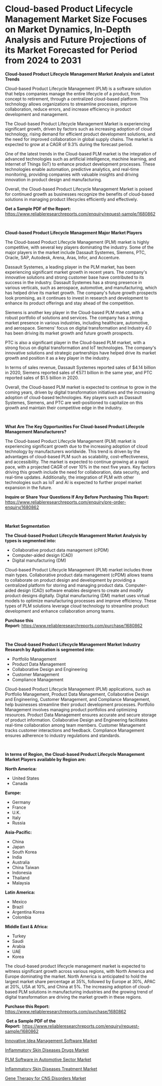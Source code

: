 <p><h1>Cloud-based Product Lifecycle Management Market Size Focuses on Market Dynamics, In-Depth Analysis and Future Projections of its Market Forecasted for Period from 2024 to 2031</h1></p><p><strong>Cloud-based Product Lifecycle Management Market Analysis and Latest Trends</strong></p>
<p><p>Cloud-based Product Lifecycle Management (PLM) is a software solution that helps companies manage the entire lifecycle of a product, from concept to retirement, through a centralized cloud-based platform. This technology allows organizations to streamline processes, improve collaboration, reduce errors, and increase efficiency in product development and management.</p><p>The Cloud-based Product Lifecycle Management Market is experiencing significant growth, driven by factors such as increasing adoption of cloud technology, rising demand for efficient product development solutions, and the need for improved collaboration in global supply chains. The market is expected to grow at a CAGR of 9.3% during the forecast period.</p><p>One of the latest trends in the Cloud-based PLM market is the integration of advanced technologies such as artificial intelligence, machine learning, and Internet of Things (IoT) to enhance product development processes. These technologies enable automation, predictive analytics, and real-time monitoring, providing companies with valuable insights and driving innovation in product design and manufacturing.</p><p>Overall, the Cloud-based Product Lifecycle Management Market is poised for continued growth as businesses recognize the benefits of cloud-based solutions in managing product lifecycles efficiently and effectively.</p></p>
<p><strong>Get a Sample PDF of the Report:&nbsp;</strong> <a href="https://www.reliableresearchreports.com/enquiry/request-sample/1680862">https://www.reliableresearchreports.com/enquiry/request-sample/1680862</a></p>
<p>&nbsp;</p>
<p><strong>Cloud-based Product Lifecycle Management Major Market Players</strong></p>
<p><p>The Cloud-based Product Lifecycle Management (PLM) market is highly competitive, with several key players dominating the industry. Some of the major players in the market include Dassault Systemes, Siemens, PTC, Oracle, SAP, Autodesk, Arena, Aras, Infor, and Accenture.</p><p>Dassault Systemes, a leading player in the PLM market, has been experiencing significant market growth in recent years. The company's innovative solutions and strong customer base have contributed to its success in the industry. Dassault Systemes has a strong presence in various verticals, such as aerospace, automotive, and manufacturing, which has helped drive its market growth. The company's future growth prospects look promising, as it continues to invest in research and development to enhance its product offerings and stay ahead of the competition.</p><p>Siemens is another key player in the Cloud-based PLM market, with a robust portfolio of solutions and services. The company has a strong market presence in various industries, including healthcare, automotive, and aerospace. Siemens' focus on digital transformation and Industry 4.0 has been driving its market growth and future growth prospects.</p><p>PTC is also a significant player in the Cloud-based PLM market, with a strong focus on digital transformation and IoT technologies. The company's innovative solutions and strategic partnerships have helped drive its market growth and position it as a key player in the industry.</p><p>In terms of sales revenue, Dassault Systemes reported sales of $4.14 billion in 2020, Siemens reported sales of €57.1 billion in the same year, and PTC reported sales of $1.5 billion in 2020.</p><p>Overall, the Cloud-based PLM market is expected to continue to grow in the coming years, driven by digital transformation initiatives and the increasing adoption of cloud-based technologies. Key players such as Dassault Systemes, Siemens, and PTC are well-positioned to capitalize on this growth and maintain their competitive edge in the industry.</p></p>
<p>&nbsp;</p>
<p><strong>What Are The Key Opportunities For Cloud-based Product Lifecycle Management Manufacturers?</strong></p>
<p><p>The Cloud-based Product Lifecycle Management (PLM) market is experiencing significant growth due to the increasing adoption of cloud technology by manufacturers worldwide. This trend is driven by the advantages of cloud-based PLM such as scalability, cost-effectiveness, and accessibility. The market is expected to continue growing at a rapid pace, with a projected CAGR of over 10% in the next five years. Key factors driving this growth include the need for collaboration, data security, and real-time updates. Additionally, the integration of PLM with other technologies such as IoT and AI is expected to further propel market expansion in the future.</p></p>
<p><strong>Inquire or Share Your Questions If Any Before Purchasing This Report:</strong> <a href="https://www.reliableresearchreports.com/enquiry/pre-order-enquiry/1680862">https://www.reliableresearchreports.com/enquiry/pre-order-enquiry/1680862</a></p>
<p>&nbsp;</p>
<p><strong>Market Segmentation</strong></p>
<p><strong>The Cloud-based Product Lifecycle Management Market Analysis by types is segmented into:</strong></p>
<p><ul><li>Collaborative product data management (cPDM)</li><li>Computer-aided design (CAD)</li><li>Digital manufacturing (DM)</li></ul></p>
<p><p>Cloud-based Product Lifecycle Management (PLM) market includes three main types. Collaborative product data management (cPDM) allows teams to collaborate on product design and development by providing a centralized platform for storing and managing product data. Computer-aided design (CAD) software enables designers to create and modify product designs digitally. Digital manufacturing (DM) market uses virtual models to optimize manufacturing processes and improve efficiency. These types of PLM solutions leverage cloud technology to streamline product development and enhance collaboration among teams.</p></p>
<p><strong>Purchase this Report:&nbsp;</strong><a href="https://www.reliableresearchreports.com/purchase/1680862">https://www.reliableresearchreports.com/purchase/1680862</a></p>
<p>&nbsp;</p>
<p><strong>The Cloud-based Product Lifecycle Management Market Industry Research by Application is segmented into:</strong></p>
<p><ul><li>Portfolio Management</li><li>Product Data Management</li><li>Collaborative Design and Engineering</li><li>Customer Management</li><li>Compliance Management</li></ul></p>
<p><p>Cloud-based Product Lifecycle Management (PLM) applications, such as Portfolio Management, Product Data Management, Collaborative Design and Engineering, Customer Management, and Compliance Management, help businesses streamline their product development processes. Portfolio Management involves managing product portfolios and optimizing resources. Product Data Management ensures accurate and secure storage of product information. Collaborative Design and Engineering facilitates real-time collaboration among team members. Customer Management tracks customer interactions and feedback. Compliance Management ensures adherence to industry regulations and standards.</p></p>
<p>&nbsp;</p>
<p><strong>In terms of Region, the Cloud-based Product Lifecycle Management Market Players available by Region are:</strong></p>
<p>
    <p> <strong> North America: </strong>
        <ul>
            <li>United States</li>
            <li>Canada</li>
        </ul>
        </p> 
    <p> <strong> Europe: </strong>
        <ul>
            <li>Germany</li>
            <li>France</li>
            <li>U.K.</li>
            <li>Italy</li>
            <li>Russia</li>
        </ul>
        </p> 
    <p> <strong> Asia-Pacific: </strong>
        <ul>
            <li>China</li>
            <li>Japan</li>
            <li>South Korea</li>
            <li>India</li>
            <li>Australia</li>
            <li>China Taiwan</li>
            <li>Indonesia</li>
            <li>Thailand</li>
            <li>Malaysia</li>
        </ul>
        </p> 
    <p> <strong> Latin America: </strong>
        <ul>
            <li>Mexico</li>
            <li>Brazil</li>
            <li>Argentina Korea</li>
            <li>Colombia</li>
        </ul>
        </p> 
    <p> <strong> Middle East & Africa: </strong>
        <ul>
            <li>Turkey</li>
            <li>Saudi</li>
            <li>Arabia</li>
            <li>UAE</li>
            <li>Korea</li>
        </ul>
    </p>
    </p>
<p><p>The cloud-based product lifecycle management market is expected to witness significant growth across various regions, with North America and Europe dominating the market. North America is anticipated to hold the largest market share percentage at 35%, followed by Europe at 30%, APAC at 20%, USA at 10%, and China at 5%. The increasing adoption of cloud-based PLM solutions in manufacturing industries and the growing trend of digital transformation are driving the market growth in these regions.</p></p>
<p><strong>Purchase this Report: </strong><a href="https://www.reliableresearchreports.com/purchase/1680862">https://www.reliableresearchreports.com/purchase/1680862</a></p>
<p>&nbsp;<strong>Get a Sample PDF of the Report:&nbsp;&nbsp;</strong><a href="https://www.reliableresearchreports.com/enquiry/request-sample/1680862">https://www.reliableresearchreports.com/enquiry/request-sample/1680862</a></p>
<p><strong></strong></p>
<p><p><a href="https://medium.com/p/31a20a25ff8c/edit">Innovative Idea Management Software Market</a></p><p><a href="https://medium.com/p/d037b1cb30f7/edit">Inflammatory Skin Diseases Drugs Market</a></p><p><a href="https://medium.com/p/78b552af02c5/edit">PLM Software in Automotive Sector Market</a></p><p><a href="https://medium.com/p/bd1795d5991c/edit">Inflammatory Skin Diseases Treatment Market</a></p><p><a href="https://medium.com/p/d32b3d84cd7d/edit">Gene Therapy for CNS Disorders Market</a></p></p>